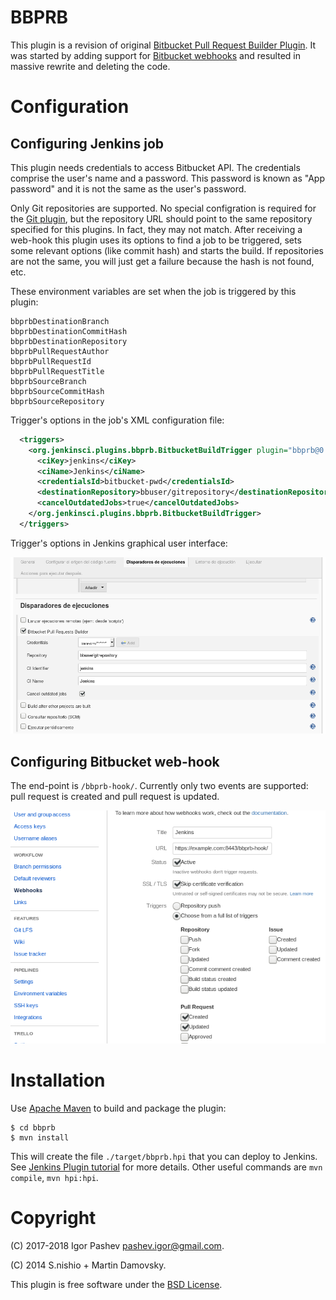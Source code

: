 BBPRB
=====

This plugin is a revision of original [Bitbucket Pull Request Builder Plugin](https://wiki.jenkins.io/display/JENKINS/Bitbucket+pullrequest+builder+plugin).
It was started by adding support for [Bitbucket webhooks](https://confluence.atlassian.com/bitbucket/manage-webhooks-735643732.html)
and resulted in massive rewrite and deleting the code.


Configuration
=============

Configuring Jenkins job
-----------------------

This plugin needs credentials to access Bitbucket API. The credentials comprise
the user's name and a password. This password is known as "App password" and
it is not the same as the user's password.

Only Git repositories are supported.  No special configration is required
for the [Git plugin](https://plugins.jenkins.io/git), but the repository URL
should point to the same repository specified for this plugins.  In fact,
they may not match. After receiving a web-hook this plugin uses its options
to find a job to be triggered, sets some relevant options (like commit hash)
and starts the build. If repositories are not the same, you will just get a
failure because the hash is not found, etc.

These environment variables are set when the job is triggered by this plugin:

```
bbprbDestinationBranch
bbprbDestinationCommitHash
bbprbDestinationRepository
bbprbPullRequestAuthor
bbprbPullRequestId
bbprbPullRequestTitle
bbprbSourceBranch
bbprbSourceCommitHash
bbprbSourceRepository
```


Trigger's options in the job's XML configuration file:

```xml
  <triggers>
    <org.jenkinsci.plugins.bbprb.BitbucketBuildTrigger plugin="bbprb@0.2.0">
      <ciKey>jenkins</ciKey>
      <ciName>Jenkins</ciName>
      <credentialsId>bitbucket-pwd</credentialsId>
      <destinationRepository>bbuser/gitrepository</destinationRepository>
      <cancelOutdatedJobs>true</cancelOutdatedJobs>
    </org.jenkinsci.plugins.bbprb.BitbucketBuildTrigger>
  </triggers>

```

Trigger's options in Jenkins graphical user interface:

![Jenkins trigger configuration](./screenshots/bbprb-config.png)


Configuring Bitbucket web-hook
------------------------------

The end-point is `/bbprb-hook/`. Currently only two events are supported:
pull request is created and pull request is updated.

![Bitbucket web-hook configuration](./screenshots/bb-hook.png)


Installation
============

Use [Apache Maven](https://maven.apache.org/) to build and package the plugin:

```
$ cd bbprb
$ mvn install

```

This will create the file `./target/bbprb.hpi` that you can deploy to Jenkins.
See [Jenkins Plugin tutorial](https://wiki.jenkins.io/display/JENKINS/Plugin+tutorial) for more details.
Other useful commands are `mvn compile`, `mvn hpi:hpi`.


Copyright
=========

(C) 2017-2018 Igor Pashev <pashev.igor@gmail.com>.

(C) 2014 S.nishio + Martin Damovsky.

This plugin is free software under the [BSD License](./COPYING).

